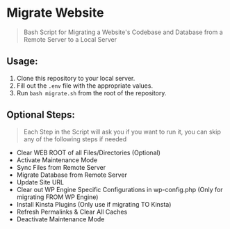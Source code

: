 # Migrate Website
> Bash Script for Migrating a Website's Codebase and Database from a Remote Server to a Local Server

## Usage:

1. Clone this repository to your local server.
2. Fill out the `.env` file with the appropriate values.
3. Run `bash migrate.sh` from the root of the repository.

## Optional Steps:
> Each Step in the Script will ask you if you want to run it, you can skip any of the following steps if needed

* Clear WEB ROOT of all Files/Directories (Optional)
* Activate Maintenance Mode
* Sync Files from Remote Server
* Migrate Database from Remote Server
* Update Site URL
* Clear out WP Engine Specific Configurations in wp-config.php (Only for migrating FROM WP Engine)
* Install Kinsta Plugins (Only use if migrating TO Kinsta)
* Refresh Permalinks & Clear All Caches
* Deactivate Maintenance Mode
